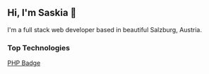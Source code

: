 ## Hi, I'm Saskia 👋

I'm a full stack web developer based in beautiful Salzburg, Austria.

### Top Technologies
[PHP Badge](https://img.shields.io/badge/-PHP-8892BF?style=for-the-badge&labelColor=black&logo=php&logoColor=8892BF)
